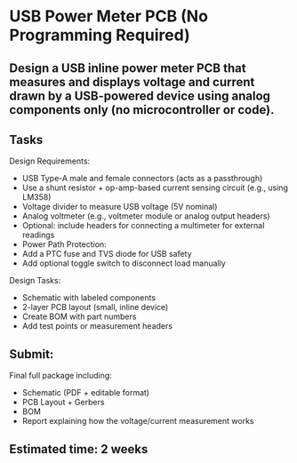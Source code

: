 # USB Power Meter PCB (No Programming Required)

## Design a USB inline power meter PCB that measures and displays voltage and current drawn by a USB-powered device using analog components only (no microcontroller or code).

## Tasks
Design Requirements:
- USB Type-A male and female connectors (acts as a passthrough)
- Use a shunt resistor + op-amp-based current sensing circuit (e.g., using LM358)
- Voltage divider to measure USB voltage (5V nominal)
- Analog voltmeter (e.g., voltmeter module or analog output headers)
- Optional: include headers for connecting a multimeter for external readings
- Power Path Protection:
- Add a PTC fuse and TVS diode for USB safety
- Add optional toggle switch to disconnect load manually

Design Tasks:
- Schematic with labeled components
- 2-layer PCB layout (small, inline device)
- Create BOM with part numbers
- Add test points or measurement headers

## Submit: 
Final full package including:
- Schematic (PDF + editable format)
- PCB Layout + Gerbers
- BOM
- Report explaining how the voltage/current measurement works

## Estimated time: 2 weeks

